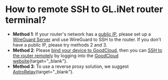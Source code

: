 # How to remote SSH to GL.iNet router terminal?

- **Method 1**: If your router's network has a [public IP](../how_to_check_if_isp_assigns_you_a_public_ip_address), please set up a [WireGuard Server](../wireguard_server) and use WireGuard to SSH to the router. If you don't have a public IP, please try methods 2 and 3.
- **Method 2**: Please [bind your device to GoodCloud](../cloud/#setup), then you can [SSH to the router remotely](../cloud/#remote-access-routers-terminal) by logging into the [GoodCloud website](https://www.goodcloud.xyz){target="_blank"}.
- **Method 3**: To use a reverse proxy solution, we suggest [AstroRelay](https://www.astrorelay.com/){target="_blank"}.